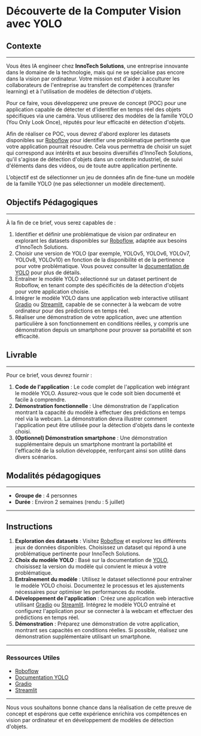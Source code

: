 # Découverte de la Computer Vision avec YOLO

## Contexte

---

Vous êtes IA engineer chez **InnoTech Solutions**, une entreprise innovante dans le domaine de la technologie, mais qui ne se spécialise pas encore dans la vision par ordinateur. Votre mission est d'aider à acculturer les collaborateurs de l'entreprise au transfert de compétences (transfer learning) et à l'utilisation de modèles de détection d'objets.

Pour ce faire, vous développerez une preuve de concept (POC) pour une application capable de détecter et d'identifier en temps réel des objets spécifiques via une caméra. Vous utiliserez des modèles de la famille YOLO (You Only Look Once), réputés pour leur efficacité en détection d'objets.

Afin de réaliser ce POC, vous devrez d'abord explorer les datasets disponibles sur [Roboflow](https://roboflow.com/) pour identifier une problématique pertinente que votre application pourrait résoudre. Cela vous permettra de choisir un sujet qui correspond aux intérêts et aux besoins diversifiés d'InnoTech Solutions, qu'il s'agisse de détection d'objets dans un contexte industriel, de suivi d'éléments dans des vidéos, ou de toute autre application pertinente.

L’objectif est de sélectionner un jeu de données afin de fine-tune un modèle de la famille YOLO (ne pas sélectionner un modèle directement).

## Objectifs Pédagogiques

---

À la fin de ce brief, vous serez capables de :

1. Identifier et définir une problématique de vision par ordinateur en explorant les datasets disponibles sur [Roboflow](https://roboflow.com/), adaptée aux besoins d'InnoTech Solutions.
2. Choisir une version de YOLO (par exemple, YOLOv5, YOLOv6, YOLOv7, YOLOv8, YOLOv10) en fonction de la disponibilité et de la pertinence pour votre problématique. Vous pouvez consulter la [documentation de YOLO](https://docs.ultralytics.com/) pour plus de détails.
3. Entraîner le modèle YOLO sélectionné sur un dataset pertinent de Roboflow, en tenant compte des spécificités de la détection d'objets pour votre application choisie.
4. Intégrer le modèle YOLO dans une application web interactive utilisant [Gradio](https://gradio.app/) ou [Streamlit](https://streamlit.io/), capable de se connecter à la webcam de votre ordinateur pour des prédictions en temps réel.
5. Réaliser une démonstration de votre application, avec une attention particulière à son fonctionnement en conditions réelles, y compris une démonstration depuis un smartphone pour prouver sa portabilité et son efficacité.

## Livrable

---

Pour ce brief, vous devrez fournir :

1. **Code de l'application** : Le code complet de l'application web intégrant le modèle YOLO. Assurez-vous que le code soit bien documenté et facile à comprendre.
2. **Démonstration fonctionnelle** : Une démonstration de l'application montrant la capacité du modèle à effectuer des prédictions en temps réel via la webcam. La démonstration devra illustrer comment l'application peut être utilisée pour la détection d'objets dans le contexte choisi.
3. **(Optionnel) Démonstration smartphone** : Une démonstration supplémentaire depuis un smartphone montrant la portabilité et l'efficacité de la solution développée, renforçant ainsi son utilité dans divers scénarios.

## Modalités pédagogiques

---

- **Groupe de** : 4 personnes
- **Durée** : Environ 2 semaines (rendu : 5 juillet)

---

## Instructions

1. **Exploration des datasets** : Visitez [Roboflow](https://roboflow.com/) et explorez les différents jeux de données disponibles. Choisissez un dataset qui répond à une problématique pertinente pour InnoTech Solutions.
2. **Choix du modèle YOLO** : Basé sur la documentation de [YOLO](https://docs.ultralytics.com/), choisissez la version du modèle qui convient le mieux à votre problématique.
3. **Entraînement du modèle** : Utilisez le dataset sélectionné pour entraîner le modèle YOLO choisi. Documentez le processus et les ajustements nécessaires pour optimiser les performances du modèle.
4. **Développement de l'application** : Créez une application web interactive utilisant [Gradio](https://gradio.app/) ou [Streamlit](https://streamlit.io/). Intégrez le modèle YOLO entraîné et configurez l'application pour se connecter à la webcam et effectuer des prédictions en temps réel.
5. **Démonstration** : Préparez une démonstration de votre application, montrant ses capacités en conditions réelles. Si possible, réalisez une démonstration supplémentaire utilisant un smartphone.

---

### Ressources Utiles

- [Roboflow](https://roboflow.com/)
- [Documentation YOLO](https://docs.ultralytics.com/)
- [Gradio](https://gradio.app/)
- [Streamlit](https://streamlit.io/)

---

Nous vous souhaitons bonne chance dans la réalisation de cette preuve de concept et espérons que cette expérience enrichira vos compétences en vision par ordinateur et en développement de modèles de détection d'objets.